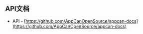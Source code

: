 API文档
-------------------------------------------------------------
  * API - [https://github.com/AppCanOpenSource/appcan-docs](https://github.com/AppCanOpenSource/appcan-docs)
